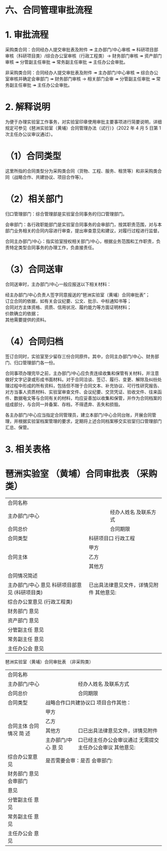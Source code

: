 # 六、合同管理审批流程  

# 1. 审批流程  

采购类合同：合同经办人提交审批表及附件 $\twoheadrightarrow$ 主办部门/中心审核 $\twoheadrightarrow$ 科研项目部审核（科研项目类）/综合办公室审核（行政工程类）$\rightarrow$ 财务部门审核 $\twoheadrightarrow$ 资产部门审核 $\twoheadrightarrow$ 分管副主任审批 $\twoheadrightarrow$ 常务副主任审批 $\twoheadrightarrow$ 主任办公会审批。  

非采购类合同：合同经办人提交审批表及附件 $\twoheadrightarrow$ 主办部门/中心审核 $\twoheadrightarrow$ 综合办公室审核并确定会审部门 $\twoheadrightarrow$ 财务部门审核 $\rightarrow$ 相关部门会审 $\twoheadrightarrow$ 分管副主任审批 $\twoheadrightarrow$ 常务副主任审批 $\twoheadrightarrow$ 主任办公会审批。  

# 2. 解释说明  

为便于办理实验室工作事务，对实验室印章使用审批主要事项进行简要说明，详细规定可参见《琶洲实验室（黄埔）合同管理办法（试行）》（2022 年 4 月 5 日第 1 次主任办公议审议通过）。  

# （1）合同类型  

这里所指的合同类型分为采购类合同（货物、工程、服务、租赁等）和非采购类合同（战略合作、共建协议、项目合作等）。  

# （2）相关部门  

归口管理部门：综合管理部是实验室合同事务的归口管理部门。  

会审部门：各行政职能部门是实验室合同事务的会审部门，按其职责范围，对与本部门业务相关的合同内容进行审查，提出审查意见和建议，对履行过程进行监督。  

合同主办部门/中心：指实验室授权相关部门/中心，根据业务范围和工作职责，负责特定类型合同事务的办理工作，负直接责任。  

# （3）合同送审  

合同送审时，主办部门/中心一般应报送以下相关材料：  

经主办部门/中心负责人签字同意报送的“琶洲实验室（黄埔）合同审批表”；  
订立合同的依据，如有关会议纪要、公文、批示、中标通知书等；  
合同对方主体资格、资质、信用状况、履约能力等方面证明材料；  
价款确立的依据；  
其他需要提供的资料。  

# （4）合同归档  

签订合同时，实验室至少留存三份合同原件。其中，合同主办部门/中心、财务部门、归口管理部门各一份。  

合同事项办理完毕之前，主办部门/中心应负责连续收集和保管有关材料，并注意做好文字记录或形成书面材料。对于合同洽谈、签订、履行、变更、解除及纠纷处理过程中形成的所有资料，包括但不限于合同文本、补充协议、可行性研究报告、对方当事人资质材料、实验室审查文件、会议纪要、交货凭证、验收文件、往来函件、数据电文等与合同有关的材料，均应妥善加以收集和保管，并作为合同档案的组成部分，与合同一并备案、存档，不得遗弃、丢失和损毁。  

各主办部门/中心应当指定合同管理员，建立本部门/中心合同台账，开展合同管理，并根据实验室档案管理的要求，定期将上述合同档案移交实验室归口管理部门汇总、保管。  

# 3. 相关表格  

# 琶洲实验室 （黄埔）合同审批表 （采购类）  

<html><body><table><tr><td>合同名称</td><td colspan="3"></td></tr><tr><td>主办部门/中心</td><td colspan="2"></td><td>经办人姓名 及联系方式</td></tr><tr><td>合同总价</td><td colspan="2"></td><td>合同期限</td></tr><tr><td>合同类型</td><td colspan="3">科研项目口 行政工程</td></tr><tr><td rowspan="3">合同主体</td><td>甲方</td><td colspan="2"></td></tr><tr><td>乙方</td><td colspan="2"></td></tr><tr><td>其他方</td><td colspan="2"></td></tr><tr><td>合同情况简述</td><td colspan="4"></td></tr><tr><td>主办部门/中心 意见 科研项目部意见 (科研项目类)</td><td colspan="4">已出具法律意见文件，详情见附件 其他意见:</td></tr><tr><td>综合办公室意见 (行政工程类)</td><td colspan="4"></td></tr><tr><td>财务部门 意见</td><td colspan="4"></td></tr><tr><td>资产部门 意见</td><td colspan="4"></td></tr><tr><td>分管副主任 意见</td><td colspan="4"></td></tr><tr><td>常务副主任 意见</td><td colspan="4"></td></tr><tr><td>主任办公会 意见</td><td colspan="4"></td></tr></table></body></html>  

琶洲实验室（黄埔）合同审批表 （非采购类）  


<html><body><table><tr><td>合同名称</td><td colspan="3"></td></tr><tr><td>主办部门/中心</td><td colspan="2"></td><td>经办人姓名 及联系方式</td><td></td></tr><tr><td>合同总价</td><td colspan="2"></td><td>合同期限</td><td></td></tr><tr><td>合同类型</td><td colspan="4">战略合作口共建协议口 项目合作其他：</td></tr><tr><td rowspan="4">合同主体 合同情况 简 述</td><td>甲方</td><td colspan="3"></td></tr><tr><td>乙方</td><td colspan="3"></td></tr><tr><td>其他方</td><td colspan="3">口已出具法律意见文件，详情见附件</td></tr><tr><td>主办部门/中心 意 见</td><td colspan="4">口已经主任办公会审议通过 无需提交主任办公会审议 其他意见:</td></tr><tr><td>综合办公室意见</td><td colspan="4">是否需要会审：是否 会审部门:</td></tr><tr><td>财务部门 意见 会审部门</td><td colspan="4"></td></tr><tr><td>意见</td><td colspan="4"></td></tr><tr><td>分管副主任 意见</td><td colspan="4"></td></tr><tr><td>常务副主任 意见</td><td colspan="4"></td></tr><tr><td>主任办公会 意见</td><td colspan="4"></td></tr></table></body></html>